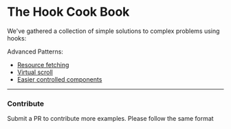 # The Hook Cook Book
We've gathered a collection of simple solutions to complex problems using hooks:

Advanced Patterns: 
- [Resource fetching](https://codesandbox.io/s/9z4l2po0pw)
- [Virtual scroll](https://codesandbox.io/s/214p1911yn)
- [Easier controlled components](https://codesandbox.io/s/o97l3qzq5z)


<hr/>

### Contribute

Submit a PR to contribute more examples. Please follow the same format
